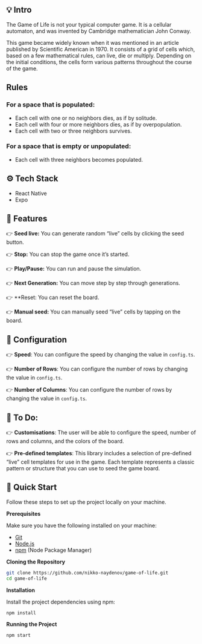 ## 💡 Intro

The Game of Life is not your typical computer game. It is a cellular automaton, and was invented by Cambridge mathematician John Conway.

This game became widely known when it was mentioned in an article published by Scientific American in 1970. It consists of a grid of cells which, based on a few mathematical rules, can live, die or multiply. Depending on the initial conditions, the cells form various patterns throughout the course of the game.

## Rules

### For a space that is populated:

- Each cell with one or no neighbors dies, as if by solitude.
- Each cell with four or more neighbors dies, as if by overpopulation.
- Each cell with two or three neighbors survives.

### For a space that is empty or unpopulated:

- Each cell with three neighbors becomes populated.

## ⚙️ Tech Stack

- React Native
- Expo

## 🔋 Features

👉 **Seed live:** You can generate random “live” cells by clicking the seed button.

👉 **Stop:** You can stop the game once it’s started.

👉 **Play/Pause:** You can run and pause the simulation.

👉 **Next Generation:** You can move step by step through generations.

👉 \*\*Reset: You can reset the board.

👉 **Manual seed:** You can manually seed “live” cells by tapping on the board.

## 🔋 Configuration

👉 **Speed**: You can configure the speed by changing the value in `config.ts`.

👉 **Number of Rows**: You can configure the number of rows by changing the value in `config.ts`.

👉 **Number of Columns**: You can configure the number of rows by changing the value in `config.ts`.

## 📝 To Do:

👉 **Customisations**: The user will be able to configure the speed, number of rows and columns, and the colors of the board.

👉 **Pre-defined templates**: This library includes a selection of pre-defined “live” cell templates for use in the game. Each template represents a classic pattern or structure that you can use to seed the game board.

## 🤸 Quick Start

Follow these steps to set up the project locally on your machine.

**Prerequisites**

Make sure you have the following installed on your machine:

- [Git](https://git-scm.com/)
- [Node.js](https://nodejs.org/en)
- [npm](https://www.npmjs.com/) (Node Package Manager)

**Cloning the Repository**

```bash
git clone https://github.com/nikko-naydenov/game-of-life.git
cd game-of-life
```

**Installation**

Install the project dependencies using npm:

```bash
npm install
```

**Running the Project**

```bash
npm start
```

